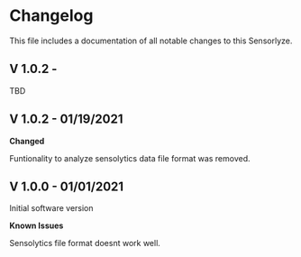 # Changelog

This file includes a documentation of all notable changes to this Sensorlyze. 

## V 1.0.2 - 
TBD

## V 1.0.2 - 01/19/2021

**Changed**

Funtionality to analyze sensolytics data file format was removed. 

## V 1.0.0 - 01/01/2021
Initial software version

**Known Issues**

Sensolytics file format doesnt work well. 


